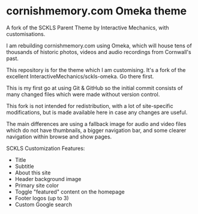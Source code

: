 cornishmemory.com Omeka theme
==================

A fork of the SCKLS Parent Theme by Interactive Mechanics, with customisations.

I am rebuilding cornishmemory.com using Omeka, which will house tens of thousands of historic photos, videos and audio recordings from Cornwall's past.

This repository is for the theme which I am customising. It's a fork of the excellent InteractiveMechanics/sckls-omeka. Go there first.

This is my first go at using Git & GitHub so the initial commit consists of many changed files which were made without version control.

This fork is not intended for redistribution, with a lot of site-specific modifications, but is made available here in case any changes are useful.

The main differences are using a fallback image for audio and video files which do not have thumbnails, a bigger navigation bar, and some clearer navigation within browse and show pages.

SCKLS Customization Features:
  *  Title
  *  Subtitle
  *  About this site
  *  Header background image
  *  Primary site color
  *  Toggle "featured" content on the homepage
  *  Footer logos (up to 3)
  *  Custom Google search
